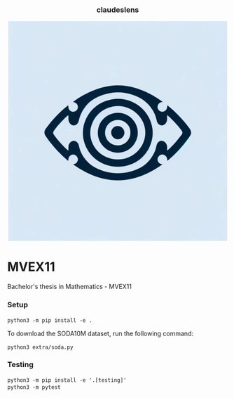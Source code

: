 <div align="center">
<h3>
  claudeslens
</h3>

[![logo](docs/logo.png)](https://github.com/rezaarezvan/MVEX11)

</div>

# MVEX11
Bachelor's thesis in Mathematics - MVEX11

### Setup
```
python3 -m pip install -e .
```

To download the SODA10M dataset, run the following command:
```
python3 extra/soda.py
```


### Testing
```
python3 -m pip install -e '.[testing]'
python3 -m pytest
```
